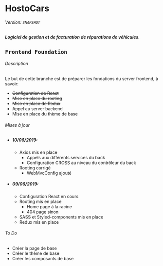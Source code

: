 # HostoCars

###### Version: `SNAPSHOT`

##### _Logiciel de gestion et de facturation de réparations de véhicules._

## `Frontend Foundation`

###### Description

Le but de cette branche est de préparer les fondations du server frontend, à savoir:
  
  * ~~Configuration de React~~
  * ~~Mise en place du rooting~~
  * ~~Mise en place de Redux~~
  * ~~Appel au server backend~~
  * Mise en place du thème de base

###### Mises à jour

* ##### 10/06/2019:

  * Axios mis en place
    * Appels aux différents services du back
    * Configuration CROSS au niveau du contrôleur du back
  * Rooting corrigé
    * WebMvcConfig ajouté

* ##### 09/06/2019:

  * Configuration React en cours
  * Rooting mis en place
    * Home page à la racine
    * 404 page sinon
  * SASS et Styled-components mis en place
  * Redux mis en place

###### To Do
  
   * Créer la page de base
   * Créer le thème de base
   * Créer les composants de base
